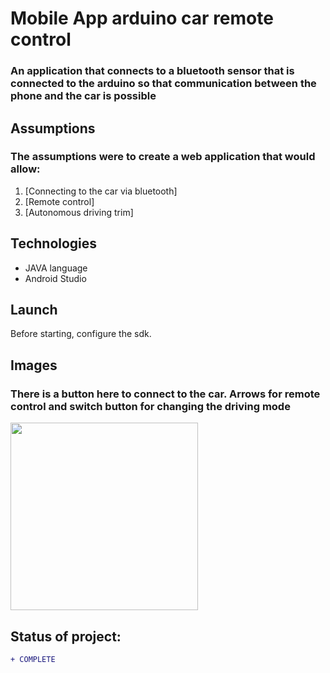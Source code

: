 # Mobile App arduino car remote control
### An application that connects to a bluetooth sensor that is connected to the arduino so that communication between the phone and the car is possible

## Assumptions
### The assumptions were to create a web application that would allow:
1. [Connecting to the car via bluetooth]
2. [Remote control]
3. [Autonomous driving trim]

## Technologies
* JAVA language
* Android Studio

## Launch
Before starting, configure the sdk.

## Images 
### There is a button here to connect to the car. Arrows for remote control and switch button for changing the driving mode
<p align="left"> 
  <img src="https://i.imgur.com/glf8E2n.png"  width="300px">
</p>

## Status of project: 
```diff 
+ COMPLETE
```
